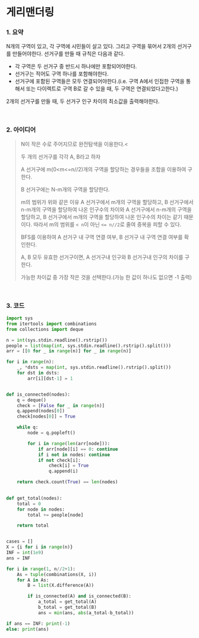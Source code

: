 # 게리맨더링

### 1. 요약

N개의 구역이 있고, 각 구역에 시민들이 살고 있다. 그리고 구역을 묶어서 2개의 선거구를 만들어야한다. 선거구를 만들 때 규칙은 다음과 같다.

- 각 구역은 두 선거구 중 반드시 하나에만 포함되어야한다.
- 선거구는 적어도 구역 하나를 포함해야한다.
- 선거구에 포함된 구역들은 모두 연결되어야한다.(i.e. 구역 A에서 인접한 구역을 통해서 또는 다이렉트로 구역 B로 갈 수 있을 때, 두 구역은 연결되었다고한다.)

2개의 선거구를 만들 때, 두 선거구 인구 차이의 최소값을 출력해야한다.

<br/>

### 2. 아이디어

> N이 작은 수로 주어지므로 완전탐색을 이용한다.<
>
> 두 개의 선거구를 각각 A, B라고 하자
>
> A 선거구에 m(0<m<=n//2)개의 구역을 할당하는 경우들을 조합을 이용하여 구한다.
>
> B 선거구에는 N-m개의 구역을 할당한다.<br/>
>
> m의 범위가 위와 같은 이유 A 선거구에서 m개의 구역을 할당하고, B 선거구에서 n-m개의 구역을 할당하여 나온 인구수의 차이와 A 선거구에서 n-m개의 구역을 할당하고, B 선거구에서 m개의 구역을 할당하여 나온 인구수의 차이는 같기 때문이다. 따라서 m의 범위를 `< n`이 아닌 `<= n//2`로 줄여 중복을 피할 수 있다.<br/>
>
>  BFS를 이용하여 A 선거구 내 구역 연결 여부, B 선거구 내 구역 연결 여부를 확인한다.
>
> A, B 모두 유효한 선거구이면, A 선거구내 인구와 B 선거구내 인구의 차이를 구한다.
>
> 가능한 차이값 중 가장 작은 것을 선택한다.(가능 한 값이 하나도 없으면 -1 출력)

<br/>

### 3. 코드

```python
import sys
from itertools import combinations
from collections import deque

n = int(sys.stdin.readline().rstrip())
people = list(map(int, sys.stdin.readline().rstrip().split()))
arr = [[0 for _ in range(n)] for _ in range(n)]

for i in range(n):
    _, *dsts = map(int, sys.stdin.readline().rstrip().split())
    for dst in dsts:
        arr[i][dst-1] = 1


def is_connected(nodes):
    q = deque()
    check = [False for _ in range(n)]
    q.append(nodes[0])
    check[nodes[0]] = True

    while q:
        node = q.popleft()

        for i in range(len(arr[node])):
            if arr[node][i] == 0: continue
            if i not in nodes: continue
            if not check[i]:
                check[i] = True
                q.append(i)

    return check.count(True) == len(nodes)

                
def get_total(nodes):
    total = 0
    for node in nodes:
        total += people[node]

    return total


cases = []
X = {i for i in range(n)}
INF = int(1e9)
ans = INF

for i in range(1, n//2+1):
    As = tuple(combinations(X, i))
    for A in As:
        B = list(X.difference(A))

        if is_connected(A) and is_connected(B):
            a_total = get_total(A)
            b_total = get_total(B)
            ans = min(ans, abs(a_total-b_total))

if ans == INF: print(-1)
else: print(ans)
```

